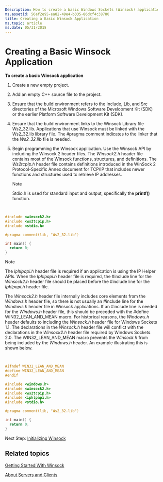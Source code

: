 ```yaml
---
Description: How to create a basic Windows Sockets (Winsock) application.
ms.assetid: 56af2e95-ea82-49e4-b335-86dcf4c38780
title: Creating a Basic Winsock Application
ms.topic: article
ms.date: 05/31/2018
---
```


# Creating a Basic Winsock Application

**To create a basic Winsock application**

1.  Create a new empty project.
2.  Add an empty C++ source file to the project.
3.  Ensure that the build environment refers to the Include, Lib, and Src directories of the Microsoft Windows Software Development Kit (SDK) or the earlier Platform Software Development Kit (SDK).
4.  Ensure that the build environment links to the Winsock Library file Ws2\_32.lib. Applications that use Winsock must be linked with the Ws2\_32.lib library file. The \#pragma comment indicates to the linker that the *Ws2\_32.lib* file is needed.
5.  Begin programming the Winsock application. Use the Winsock API by including the Winsock 2 header files. The *Winsock2.h* header file contains most of the Winsock functions, structures, and definitions. The *Ws2tcpip.h* header file contains definitions introduced in the WinSock 2 Protocol-Specific Annex document for TCP/IP that includes newer functions and structures used to retrieve IP addresses.
    > [!Note]  
    > Stdio.h is used for standard input and output, specifically the **printf()** function.

     


```C++
#include <winsock2.h>
#include <ws2tcpip.h>
#include <stdio.h>

#pragma comment(lib, "Ws2_32.lib")

int main() {
  return 0;
}

```



> [!Note]
>
> The *Iphlpapi.h* header file is required if an application is using the IP Helper APIs. When the *Iphlpapi.h* header file is required, the \#include line for the *Winsock2.h* header file should be placed before the \#include line for the *Iphlpapi.h* header file.
>
> The *Winsock2.h* header file internally includes core elements from the *Windows.h* header file, so there is not usually an \#include line for the *Windows.h* header file in Winsock applications. If an \#include line is needed for the *Windows.h* header file, this should be preceded with the \#define WIN32\_LEAN\_AND\_MEAN macro. For historical reasons, the *Windows.h* header defaults to including the *Winsock.h* header file for Windows Sockets 1.1. The declarations in the *Winsock.h* header file will conflict with the declarations in the *Winsock2.h* header file required by Windows Sockets 2.0. The WIN32\_LEAN\_AND\_MEAN macro prevents the *Winsock.h* from being included by the *Windows.h* header. An example illustrating this is shown below.

 


```C++
#ifndef WIN32_LEAN_AND_MEAN
#define WIN32_LEAN_AND_MEAN
#endif

#include <windows.h>
#include <winsock2.h>
#include <ws2tcpip.h>
#include <iphlpapi.h>
#include <stdio.h>

#pragma comment(lib, "Ws2_32.lib")

int main() {
  return 0;
}

```



Next Step: [Initializing Winsock](initializing-winsock.md)

## Related topics

<dl> <dt>

[Getting Started With Winsock](getting-started-with-winsock.md)
</dt> <dt>

[About Servers and Clients](about-clients-and-servers.md)
</dt> </dl>

 

 



